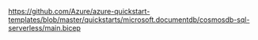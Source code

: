 https://github.com/Azure/azure-quickstart-templates/blob/master/quickstarts/microsoft.documentdb/cosmosdb-sql-serverless/main.bicep